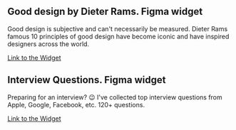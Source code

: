 ## Good design by Dieter Rams. Figma widget
Good design is subjective and can't necessarily be measured. Dieter Rams famous 10 principles of good design have become iconic and have inspired designers across the world.

[Link to the Widget](https://www.figma.com/community/widget/1175683555999259260)


## Interview Questions. Figma widget
Preparing for an interview? 😉 I've collected top interview questions from Apple, Google, Facebook, etc. 120+ questions.

[Link to the Widget](https://www.figma.com/community/widget/1175446772419539350)